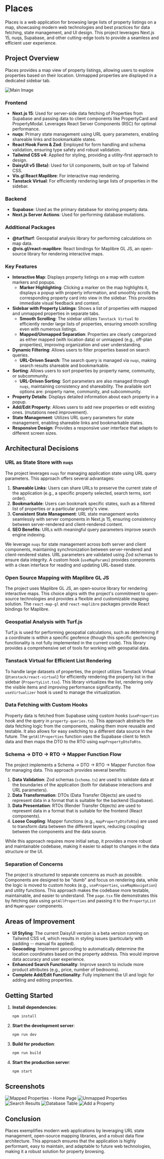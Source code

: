 # Places

Places is a web application for browsing large lists of property listings on a map, showcasing modern web technologies and best practices for data fetching, state management, and UI design. This project leverages Next.js 15, nuqs, Supabase, and other cutting-edge tools to provide a seamless and efficient user experience.

## Project Overview

Places provides a map view of property listings, allowing users to explore properties based on their location. Unmapped properties are displayed in a dedicated sidebar tab.

![Main Image](public/assets/main-image.png)

### Frontend

- **Next.js 15**: Used for server-side data fetching of Properties from Supabase and passing data to client components like PropertyCard and PropertyModal. Leverages React Server Components (RSC) for optimal performance.
- **nuqs**: Primary state management using URL query parameters, enabling shareable links and bookmarkable states.
- **React Hook Form & Zod**: Employed for form handling and schema validation, ensuring type safety and robust validation.
- **Tailwind CSS v4**: Applied for styling, providing a utility-first approach to design.
- **DaisyUI v5 (Beta)**: Used for UI components, built on top of Tailwind CSS.
- **Vis.gl React Maplibre**: For interactive map rendering.
- **Tanstack Virtual**: For efficiently rendering large lists of properties in the sidebar.

### Backend

- **Supabase**: Used as the primary database for storing property data.
- **Next.js Server Actions**: Used for performing database mutations.

### Additional Packages

- **@turf/turf**: Geospatial analysis library for performing calculations on map data.
- **@vis.gl/react-maplibre**: React bindings for Maplibre GL JS, an open-source library for rendering interactive maps.

### Key Features

- **Interactive Map**: Displays property listings on a map with custom markers and popups.
  - **Marker Highlighting**: Clicking a marker on the map highlights it, displays a popup with property information, and smoothly scrolls the corresponding property card into view in the sidebar. This provides immediate visual feedback and context.
- **Sidebar with Property Listings**: Shows a list of properties with mapped and unmapped properties in separate tabs.
  - **Smooth Scrolling**: The sidebar utilizes `Tanstack Virtual` to efficiently render large lists of properties, ensuring smooth scrolling even with numerous listings.
  - **Mapped/Unmapped Separation**: Properties are clearly categorized as either mapped (with location data) or unmapped (e.g., off-plan properties), improving organization and user understanding.
- **Dynamic Filtering**: Allows users to filter properties based on search queries.
  - **URL-Driven Search**: The search query is managed via `nuqs`, making search results shareable and bookmarkable.
- **Sorting**: Allows users to sort properties by property name, community, or subcommunity.
  - **URL-Driven Sorting**: Sort parameters are also managed through `nuqs`, maintaining consistency and shareability. The available sort options are: property name, community, and subcommunity.
- **Property Details**: Displays detailed information about each property in a popup.
- **Add/Edit Property**: Allows users to add new properties or edit existing ones. (mutations need improvement).
- **State Management**: Utilizes URL query parameters for state management, enabling shareable links and bookmarkable states.
- **Responsive Design**: Provides a responsive user interface that adapts to different screen sizes.

## Architectural Decisions

### URL as State Store with `nuqs`

The project leverages `nuqs` for managing application state using URL query parameters. This approach offers several advantages:

1. **Shareable Links**: Users can share URLs to preserve the current state of the application (e.g., a specific property selected, search terms, sort order).
2. **Bookmarkable**: Users can bookmark specific states, such as a filtered list of properties or a particular property's view.
3. **Consistent State Management**: URL state management works seamlessly with server components in Next.js 15, ensuring consistency between server-rendered and client-rendered content.
4. **SEO Benefits**: URLs with meaningful query parameters improve search engine indexing.

We leverage `nuqs` for state management across both server and client components, maintaining synchronization between server-rendered and client-rendered states. URL parameters are validated using Zod schemas to ensure data integrity. A custom hook (`useMapParams`) provides components with a clean interface for reading and updating URL-based state.

### Open Source Mapping with Maplibre GL JS

The project uses Maplibre GL JS, an open-source library for rendering interactive maps. This choice aligns with the project's commitment to open-source technologies and provides a flexible and customizable mapping solution. The `react-map-gl` and `react-maplibre` packages provide React bindings for Maplibre.

### Geospatial Analysis with Turf.js

Turf.js is used for performing geospatial calculations, such as determining if a coordinate is within a specific geofence (though this specific geofencing functionality is not fully implemented in the current code). This library provides a comprehensive set of tools for working with geospatial data.

### Tanstack Virtual for Efficient List Rendering

To handle large datasets of properties, the project utilizes Tanstack Virtual (`@tanstack/react-virtual`) for efficiently rendering the property list in the sidebar (`PropertyList.tsx`). This library virtualizes the list, rendering only the visible items and improving performance significantly. The `useVirtualizer` hook is used to manage the virtualization.

### Data Fetching with Custom Hooks

Property data is fetched from Supabase using custom hooks (`useProperties` hook and the query in `property-queries.ts`). This approach abstracts the data fetching logic from the components, making them more reusable and testable. It also allows for easy switching to a different data source in the future. The `getAllProperties` function uses the Supabase client to fetch data and then maps the DTO to the RTO using `mapPropertyDtoToRto`.

### Schema -> DTO -> RTO -> Mapper Function Flow

The project implements a Schema -> DTO -> RTO -> Mapper Function flow for managing data. This approach provides several benefits:

1. **Data Validation**: Zod schemas (`schema.ts`) are used to validate data at the boundaries of the application (both for database interactions and URL parameters).
2. **Data Transformation**: DTOs (Data Transfer Objects) are used to represent data in a format that is suitable for the backend (Supabase).
3. **Data Presentation**: RTOs (Render Transfer Objects) are used to represent data in a format that is suitable for the frontend (React components).
4. **Loose Coupling**: Mapper functions (e.g., `mapPropertyDtoToRto`) are used to transform data between the different layers, reducing coupling between the components and the data source.

While this approach requires more initial setup, it provides a more robust and maintainable codebase, making it easier to adapt to changes in the data structure or the UI.

### Separation of Concerns

The project is structured to separate concerns as much as possible. Components are designed to be "dumb" and focus on rendering data, while the logic is moved to custom hooks (e.g., `useProperties`, `useMapNavigation`) and utility functions. This approach makes the codebase more testable, maintainable, and easier to understand. The `page.tsx` file demonstrates this by fetching data using `getAllProperties` and passing it to the `PropertyList` and `MapWrapper` components.

## Areas of Improvement

- **UI Styling**: The current DaisyUI version is a beta version running on Tailwind CSS v4, which results in styling issues (particularly with padding -- manual fix applied).
- **Geocoding**: Implement geocoding to automatically determine the location coordinates based on the property address. This would improve data accuracy and user experience.
- **Enhanced Search Functionality**: Improve search to include more product attributes (e.g., price, number of bedrooms).
- **Complete Add/Edit Functionality**: Fully implement the UI and logic for adding and editing properties.

## Getting Started

1. **Install dependencies**:

   ```bash
   npm install
   ```

2. **Start the development server**:

   ```bash
   npm run dev
   ```

3. **Build for production**:

   ```bash
   npm run build
   ```

4. **Start the production server**:

   ```bash
   npm start
   ```

## Screenshots

![Mapped Properties - Home Page](public/assets/main-image.png)
![Unmapped Properties](public/assets/image-1.png)
![Search Results](public/assets/image-2.png)
![Database Table](public/assets/image-5.png)
![Add a Property](public/assets/image-3.png)

## Conclusion

Places exemplifies modern web applications by leveraging URL state management, open-source mapping libraries, and a robust data flow architecture. This approach ensures that the application is highly performant, easy to maintain, and adaptable to future web technologies, making it a robust solution for property browsing.
